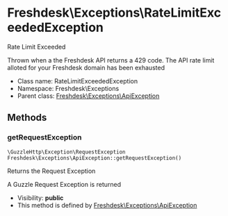 Freshdesk\Exceptions\RateLimitExceededException
===============

Rate Limit Exceeded

Thrown when a the Freshdesk API returns a 429 code. The API rate limit alloted for your Freshdesk domain has been
exhausted


* Class name: RateLimitExceededException
* Namespace: Freshdesk\Exceptions
* Parent class: [Freshdesk\Exceptions\ApiException](Freshdesk-Exceptions-ApiException.md)







Methods
-------


### getRequestException

    \GuzzleHttp\Exception\RequestException Freshdesk\Exceptions\ApiException::getRequestException()

Returns the Request Exception

A Guzzle Request Exception is returned

* Visibility: **public**
* This method is defined by [Freshdesk\Exceptions\ApiException](Freshdesk-Exceptions-ApiException.md)



